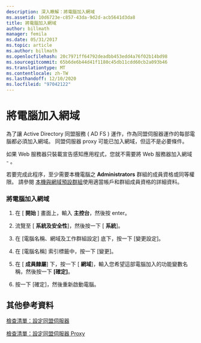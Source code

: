 ```yaml
---
description: 深入瞭解：將電腦加入網域
ms.assetid: 10d6723e-c857-43da-9d2d-acb5641d3da8
title: 將電腦加入網域
author: billmath
manager: femila
ms.date: 05/31/2017
ms.topic: article
ms.author: billmath
ms.openlocfilehash: 20c7971ff64792deadbb453edd4a76f02b14bd98
ms.sourcegitcommit: 65b6de6b44d41f1180c45db11cdd60cb2a093b46
ms.translationtype: MT
ms.contentlocale: zh-TW
ms.lasthandoff: 12/10/2020
ms.locfileid: "97042122"
---
```

# <a name="join-a-computer-to-a-domain"></a>將電腦加入網域

為了讓 Active Directory 同盟服務 \( AD FS \) 運作，作為同盟伺服器運作的每部電腦都必須加入網域。 同盟伺服器 proxy 可能已加入網域，但這不是必要條件。

如果 Web 服務器只裝載宣告感知應用程式，您就不需要將 Web 服務器加入網域 \- 。

若要完成此程序，至少需要本機電腦之 **Administrators** 群組的成員資格或同等權限。  請參閱 [本機與網域預設群組](https://go.microsoft.com/fwlink/?LinkId=83477)使用適當帳戶和群組成員資格的詳細資料。

### <a name="to-join-a-computer-to-a-domain"></a>將電腦加入網域

1.  在 [ **開始** ] 畫面上，輸入 **主控台**，然後按 enter。

2.  流覽至 [ **系統及安全性**]，然後按一下 [ **系統**]。

3.  在 [電腦名稱、網域及工作群組設定] 底下，按一下 [變更設定]。

4.  在 [電腦名稱] 索引標籤中，按一下 [變更]。

5.  在 [ **成員隸屬**] 下，按一下 [ **網域**]，輸入您希望這部電腦加入的功能變數名稱，然後按一下 **[確定]**。

6.  按一下 [確定]，然後重新啟動電腦。

## <a name="additional-references"></a>其他參考資料
[檢查清單：設定同盟伺服器](Checklist--Setting-Up-a-Federation-Server.md)

[檢查清單：設定同盟伺服器 Proxy](Checklist--Setting-Up-a-Federation-Server-Proxy.md)


